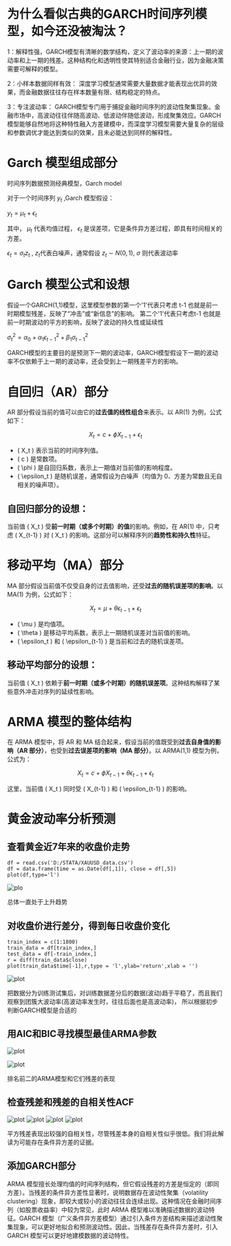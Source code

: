 # 为什么看似古典的GARCH时间序列模型，如今还没被淘汰？

1：解释性强，GARCH模型有清晰的数学结构，定义了波动率的来源：上一期的波动率和上一期的残差。这种结构化和透明性使其特别适合金融行业，因为金融决策需要可解释的模型。

2：小样本数据同样有效： 深度学习模型通常需要大量数据才能表现出优异的效果，而金融数据往往存在样本数量有限、结构稳定的特点。

3：专注波动率： GARCH模型专门用于捕捉金融时间序列的波动性聚集现象。金融市场中，高波动往往伴随高波动、低波动伴随低波动，形成聚集效应。GARCH模型能够自然地将这种特性融入方差建模中，而深度学习模型需要大量复杂的层级和参数调优才能达到类似的效果，且未必能达到同样的解释性。


# Garch 模型组成部分

时间序列数据预测经典模型，Garch model

对于一个时间序列 $y_t$ ,Garch 模型假设：

$y_t = \mu_t + \epsilon_t$

其中， $\mu_t$ 代表均值过程， $\epsilon_t$  是误差项，它是条件异方差过程，即具有时间相关的方差。

$\epsilon_t = \sigma_t z_t$ , $z_t$代表白噪声，通常假设 $z_t$ $\sim$  $N(0,1)$, $\sigma$ 则代表波动率

# Garch 模型公式和设想

假设一个GARCH(1,1)模型，这里模型参数的第一个'1'代表只考虑 t-1 也就是前一时期模型残差，反映了“冲击”或“新信息”的影响。 第二个'1'代表只考虑t-1 也就是前一时期波动的平方的影响，反映了波动的持久性或延续性

$\sigma^2_t = \alpha_0 + \alpha_1 \epsilon^2_{t-1} + \beta_1 \sigma^2_{t-1}$


GARCH模型的主要目的是预测下一期的波动率，GARCH模型假设下一期的波动率不仅依赖于上一期的波动率，还会受到上一期残差平方的影响。

# 自回归（AR）部分

AR 部分假设当前的值可以由它的**过去值的线性组合**来表示。以 AR(1) 为例，公式如下：

$$
X_t = c + \phi X_{t-1} + \epsilon_t
$$

- \( X_t \) 表示当前的时间序列值。
- \( c \) 是常数项。
- \( \phi \) 是自回归系数，表示上一期值对当前值的影响程度。
- \( \epsilon_t \) 是随机误差，通常假设为白噪声（均值为 0、方差为常数且无自相关的噪声项）。

## 自回归部分的设想：

当前值 \( X_t \) 受**前一时期（或多个时期）的值**的影响。例如，在 AR(1) 中，只考虑 \( X_{t-1} \) 对 \( X_t \) 的影响。这部分可以解释序列的**趋势性和持久性**特征。

# 移动平均（MA）部分

MA 部分假设当前值不仅受自身的过去值影响，还受**过去的随机误差项的影响**。以 MA(1) 为例，公式如下：

$$
X_t = \mu + \theta \epsilon_{t-1} + \epsilon_t
$$

- \( \mu \) 是均值项。
- \( \theta \) 是移动平均系数，表示上一期随机误差对当前值的影响。
- \( \epsilon_t \) 和 \( \epsilon_{t-1} \) 是当前和过去的随机误差项。

## 移动平均部分的设想：

当前值 \( X_t \) 依赖于**前一时期（或多个时期）的随机误差项**。这种结构解释了某些意外冲击对序列的延续性影响。

# ARMA 模型的整体结构

在 ARMA 模型中，将 AR 和 MA 结合起来，假设当前的值既受到**过去自身值的影响（AR 部分）**，也受到**过去误差项的影响（MA 部分）**。以 ARMA(1,1) 模型为例，公式为：

$$
X_t = c + \phi X_{t-1} + \theta \epsilon_{t-1} + \epsilon_t
$$

这里，当前值 \( X_t \) 同时受 \( X_{t-1} \) 和 \( \epsilon_{t-1} \) 的影响。


# 黄金波动率分析预测

## 查看黄金近7年来的收盘价走势

```
df = read.csv('D:/STATA/XAUUSD_data.csv')
df = data.frame(time = as.Date(df[,1]), close = df[,5])
plot(df,type='l')
```
![plo](https://github.com/Tony980624/Time-series-forecasting/blob/main/file01/Rplt.png)

总体一直处于上升趋势

## 对收盘价进行差分，得到每日收盘价变化

```
train_index = c(1:1800)
train_data = df[train_index,]
test_data = df[-train_index,]
r = diff(train_data$close)
plot(train_data$time[-1],r,type = 'l',ylab='return',xlab = '')
```
![plot](https://github.com/Tony980624/Time-series-forecasting/blob/main/file01/Rplot01.png)

把数据分为训练测试集后，对训练数据差分后的数据(波动)趋于平稳了，而且我们观察到团簇大波动率(高波动率发生时，往往后面也是高波动率)， 所以根据初步判断GARCH模型是合适的

## 用AIC和BIC寻找模型最佳ARMA参数

![plot](https://github.com/Tony980624/Time-series-forecasting/blob/main/file01/Rplot.png)

![plot](https://github.com/Tony980624/Time-series-forecasting/blob/main/file01/Rplot02.png)

排名前二的ARMA模型和它们残差的表现



## 检查残差和残差的自相关性ACF

![plot](https://github.com/Tony980624/Time-series-forecasting/blob/main/file01/Rplot03.png)
![plot](https://github.com/Tony980624/Time-series-forecasting/blob/main/file01/Rplot04.png)
![plot](https://github.com/Tony980624/Time-series-forecasting/blob/main/file01/Rplot05.png)
![plot](https://github.com/Tony980624/Time-series-forecasting/blob/main/file01/Rplot06.png)


平方残差表现出较强的自相关性，尽管残差本身的自相关性似乎很低。我们将此解读为可能存在条件异方差的证据。

## 添加GARCH部分

ARMA 模型擅长处理均值的时间序列结构，但它假设残差的方差是恒定的（即同方差）。当残差的条件异方差性显著时，说明数据存在波动性聚集（volatility clustering）现象，即较大或较小的波动往往会连续出现。这种情况在金融时间序列（如股票收益率）中较为常见，此时 ARMA 模型难以准确描述数据的波动特征。GARCH 模型（广义条件异方差模型）通过引入条件方差结构来描述波动性聚集现象，可以更好地拟合和预测波动性。因此，当残差存在条件异方差时，引入 GARCH 模型可以更好地建模数据的波动特性。

